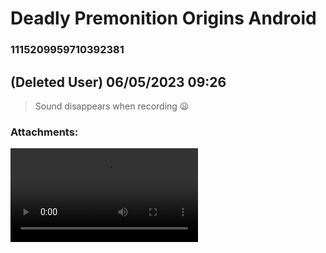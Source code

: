 # Deadly Premonition Origins Android
### 1115209959710392381
##  (Deleted User) 06/05/2023 09:26 

> Sound disappears when recording 😦
### Attachments: 
![Screenrecorder-2023-06-05-11-24-06-203.mp4](https://yuzudiscordbackup.s3.us-west-2.amazonaws.com/files-media/1115209959710392381_Screenrecorder-2023-06-05-11-24-06-203.mp4)

